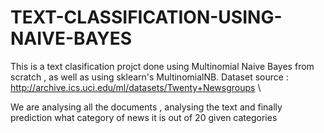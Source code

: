# TEXT-CLASSIFICATION-USING-NAIVE-BAYES
This is a text clasification projct done using Multinomial Naive Bayes from scratch , as well as using
sklearn's MultinomialNB.
Dataset source : http://archive.ics.uci.edu/ml/datasets/Twenty+Newsgroups \

We are analysing all the documents  , analysing the text and finally prediction what category of news it is
out of 20 given categories
